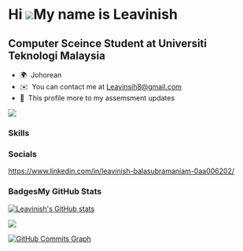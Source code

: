 
Hi ![](https://user-images.githubusercontent.com/18350557/176309783-0785949b-9127-417c-8b55-ab5a4333674e.gif)My name is Leavinish
====================================================================================================================================

Computer Sceince Student at Universiti Teknologi Malaysia
--------------------------------------------------
* 🌍  Johorean
* ✉️  You can contact me at Leavinsih8@gmail.com
* 📍  This profile more to my assemsment updates

<a href="https://www.github.com/Leavinish" target="_blank" rel="noreferrer"><img
src="https://img.shields.io/github/followers/Leavinish?logo=github&style=for-the-badge&color=0891b2&labelColor=1c1917" /></a>

### Skills

### Socials
https://www.linkedin.com/in/leavinish-balasubramaniam-0aa006202/



### Badges<b>My GitHub Stats</b>
<a href="http://www.github.com/Leavinish"><img src="https://github-readme-stats.vercel.app/api?username=Leavinish&show_icons=true&hide=&count_private=true&title_color=0891b2&text_color=ffffff&icon_color=0891b2&bg_color=1c1917&hide_border=true&show_icons=true" alt="Leavinish's GitHub stats" /></a>

<a href="http://www.github.com/Leavinish"><img src="https://github-readme-streak-stats.herokuapp.com/?user=Leavinish&stroke=ffffff&background=1c1917&ring=0891b2&fire=0891b2&currStreakNum=ffffff&currStreakLabel=0891b2&sideNums=ffffff&sideLabels=ffffff&dates=ffffff&hide_border=true" /></a>

<a href="http://www.github.com/Leavinish"><img src="https://github-readme-activity-graph.cyclic.app/graph?username=Leavinish&bg_color=1c1917&color=ffffff&line=0891b2&point=ffffff&area_color=1c1917&area=true&hide_border=true&custom_title=GitHub%20Commits%20Graph" alt="GitHub Commits Graph" /></a>


